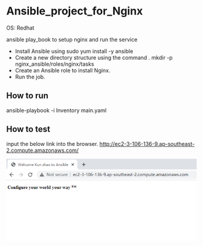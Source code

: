 # Ansible_project_for_Nginx
OS: Redhat

ansible play_book to setup nginx and run the service


- Install Ansible using sudo yum install -y ansible
- Create a new directory structure using the command . mkdir -p nginx_ansible/roles/nginx/tasks
- Create an Ansible role to install Nginx.
- Run the job.

## How to run
ansible-playbook -i Inventory  main.yaml

## How to test
input the below link into the browser.
http://ec2-3-106-136-9.ap-southeast-2.compute.amazonaws.com/

![home page](home.png)
